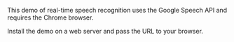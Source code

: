 This demo of real-time speech recognition uses the Google Speech API
and requires the Chrome browser.

Install the demo on a web server and pass the URL to your browser.

